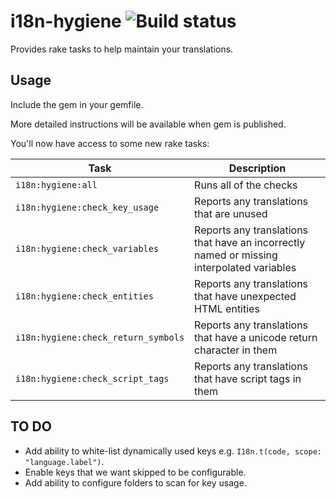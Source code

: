 # i18n-hygiene ![Build status](https://badge.buildkite.com/a5ef737a5ec11d5a6fd1df872d1639c8c3af05a782c4825b01.svg?branch=master)

Provides rake tasks to help maintain your translations.

## Usage

Include the gem in your gemfile.

More detailed instructions will be available when gem is published.

You'll now have access to some new rake tasks:

| Task | Description |
|---|---|
| `i18n:hygiene:all` | Runs all of the checks |
| `i18n:hygiene:check_key_usage` | Reports any translations that are unused |
| `i18n:hygiene:check_variables` | Reports any translations that have an incorrectly named or missing interpolated variables |
| `i18n:hygiene:check_entities` | Reports any translations that have unexpected HTML entities |
| `i18n:hygiene:check_return_symbols` | Reports any translations that have a unicode return character in them |
| `i18n:hygiene:check_script_tags` | Reports any translations that have script tags in them |

## TO DO

* Add ability to white-list dynamically used keys e.g. `I18n.t(code, scope: "language.label")`.
* Enable keys that we want skipped to be configurable.
* Add ability to configure folders to scan for key usage.

